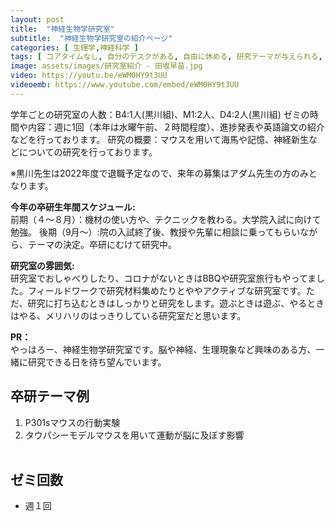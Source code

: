 ```yaml
---
layout: post
title:  "神経生物学研究室"
subtitle:  "神経生物学研究室の紹介ページ"
categories: [ 生理学,神経科学 ]
tags: [ コアタイムなし, 自分のデスクがある, 自由に休める, 研究テーマが与えられる, イベントあり ]
image: assets/images/研究室紹介 - 田坂早苗.jpg
video: https://youtu.be/eWM0HY9t3UU
videoemb: https://www.youtube.com/embed/eWM0HY9t3UU
---
```


学年ごとの研究室の人数：B4:1人(黒川組)、M1:2人、D4:2人(黒川組)
ゼミの時間や内容：週に1回（本年は水曜午前、２時間程度）、進捗発表や英語論文の紹介などを行っております。
研究の概要：マウスを用いて海馬や記憶、神経新生などについての研究を行っております。

※黒川先生は2022年度で退職予定なので、来年の募集はアダム先生の方のみとなります。  
  
**今年の卒研生年間スケジュール:**  
前期（４～８月）：機材の使い方や、テクニックを教わる。大学院入試に向けて勉強。
後期（9月～）:院の入試終了後、教授や先輩に相談に乗ってもらいながら、テーマの決定。卒研にむけて研究中。
  
**研究室の雰囲気:**  
研究室でおしゃべりしたり、コロナがないときはBBQや研究室旅行もやってました。フィールドワークで研究材料集めたりとややアクティブな研究室です。ただ、研究に打ち込むときはしっかりと研究をします。遊ぶときは遊ぶ、やるときはやる、メリハリのはっきりしている研究室だと思います。

  
**PR：**  
やっはろー、神経生物学研究室です。脳や神経、生理現象など興味のある方、一緒に研究できる日を待ち望んでいます。

## 卒研テーマ例
1. P301sマウスの行動実験
2. タウパシーモデルマウスを用いて運動が脳に及ぼす影響
<br /><br />

## ゼミ回数
- 週１回
<br /><br />
